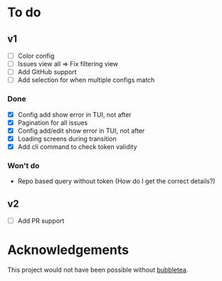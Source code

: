 # To do
## v1
- [ ] Color config
- [ ] Issues view all => Fix filtering view
- [ ] Add GitHub support
- [ ] Add selection for when multiple configs match

### Done
- [x] Config add show error in TUI, not after
- [x] Pagination for all issues
- [x] Config add/edit show error in TUI, not after
- [x] Loading screens during transition
- [x] Add cli command to check token validity

### Won't do
- Repo based query without token (How do I get the correct details?)

## v2
- [ ] Add PR support

# Acknowledgements
This project would not have been possible without [bubbletea](https://github.com/charmbracelet/bubbletea/).
